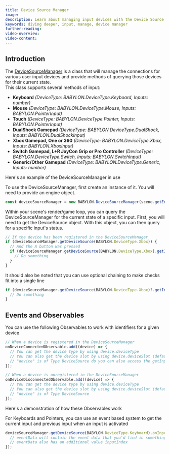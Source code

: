 ```yaml
---
title: Device Source Manager
image:
description: Learn about managing input devices with the Device Source Manager.
keywords: diving deeper, input, manage, device manager
further-reading:
video-overview:
video-content:
---
```


## Introduction

The [DeviceSourceManager](/typedoc/classes/babylon.devicesourcemanager) is a class that will manage the connections for various user input devices and provide methods of querying those devices for their current state.  
This class supports several methods of input:

- **Keyboard** _(DeviceType: BABYLON.DeviceType.Keyboard, Inputs: number)_
- **Mouse** _(DeviceType: BABYLON.DeviceType.Mouse, Inputs: BABYLON.PointerInput)_
- **Touch** _(DeviceType: BABYLON.DeviceType.Pointer, Inputs: BABYLON.PointerInput)_
- **DualShock Gamepad** _(DeviceType: BABYLON.DeviceType.DualShock, Inputs: BABYLON.DualShockInput)_
- **Xbox Gamepad, One or 360** _(DeviceType: BABYLON.DeviceType.Xbox, Inputs: BABYLON.XboxInput)_
- **Switch Gamepad, L+R JoyCon Grip or Pro Controller** _(DeviceType: BABYLON.DeviceType.Switch, Inputs: BABYLON.SwitchInput)_
- **Generic/Other Gamepad** _(DeviceType: BABYLON.DeviceType.Generic, Inputs: number)_

Here's an example of the DeviceSourceManager in use
<Playground id="#C7PM2B#18" title="DeviceSourceManager Example" description="Simple example showing how to use the DeviceSourceManager in your scene." image="/img/playgroundsAndNMEs/pg-C7PM2B-17.png"/>

To use the DeviceSourceManager, first create an instance of it. You will need to provide an engine object.

```javascript
const deviceSourceManager = new BABYLON.DeviceSourceManager(scene.getEngine());
```

Within your scene's render/game loop, you can query the DeviceSourceManager for the current state of a specific input. First, you will need to get the DeviceSource object. With this object, you can then query for a specific input's status.

```javascript
// If the device has been registered in the DeviceSourceManager
if (deviceSourceManager.getDeviceSource(BABYLON.DeviceType.Xbox)) {
  // And the A button was pressed
  if (deviceSourceManager.getDeviceSource(BABYLON.DeviceType.Xbox).getInput(BABYLON.XboxInput.A) === 1) {
    // Do something
  }
}
```

It should also be noted that you can use optional chaining to make checks fit into a single line

```javascript
if (deviceSourceManager.getDeviceSource(BABYLON.DeviceType.Xbox)?.getInput(BABYLON.XboxInput.A) === 1) {
  // Do something
}
```

## Events and Observables

You can use the following Observables to work with identifiers for a given device

```javascript
// When a device is registered in the DeviceSourceManager
onDeviceConnectedObservable.add((device) => {
  // You can get the device type by using device.deviceType
  // You can also get the device slot by using device.deviceSlot (default is 0 for keyboard and 1 for mouse)
  // "device" is of Type DeviceSource do you can also access the getInput function or add an observable for onInputChangedObservable
});

// When a device is unregistered in the DeviceSourceManager
onDeviceDisconnectedObservable.add((device) => {
  // You can get the device type by using device.deviceType
  // You can also get the device slot by using device.deviceSlot (default is 0 for keyboard and 1 for mouse)
  // "device" is of Type DeviceSource
});
```

Here's a demonstration of how these Observables work
<Playground id="#Y4YWCD#1" title="Basic DeviceSourceManager Demo" description="Simple demonstration of how the DeviceSourceManager observables work" image="/img/playgroundsAndNMEs/pg-Y4YWCD-1.png"/>

For Keyboards and Pointers, you can use an event based system to get the current input and previous input when an input is activated

```javascript
deviceSourceManager.getDeviceSource(BABYLON.DeviceType.Keyboard).onInputChangedObservable.add((eventData) => {
  // eventData will contain the event data that you'd find in something like a PointerEvent or KeyboardEvent
  // eventData also has an additional value inputIndex
});
```

